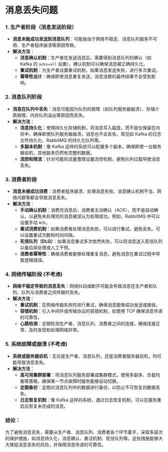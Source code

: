 # 消息丢失问题

### 1. **生产者阶段（消息发送阶段）**

- **消息未能成功发送到消息队列**：可能是由于网络不稳定、消息队列服务不可用、生产者程序崩溃等原因导致。
- **解决方法**：
    - **消息确认机制**：生产者在发送消息后，需要得到消息队列的确认（如 Kafka 的 `acks=all` 设置）。确认机制可以确保消息被正确持久化。
    - **重试机制**：为生产者设置重试机制，如果消息发送失败，进行多次重试。
    - **幂等性设计**：确保即使消息重复发送，消息消费的最终结果不会受到影响。

### 2. **消息队列阶段**

- **消息在队列中丢失**：消息可能因为队列的故障（如队列服务器崩溃）、存储介质故障、内存队列溢出等原因而丢失。
- **解决方法**：
    - **消息持久化**：使用持久化存储机制，将消息写入磁盘，而不是仅保留在内存中，确保即使队列服务器崩溃，消息也不会丢失。常见如
      Kafka 的日志文件持久化、RabbitMQ 的持久化队列等。
    - **多副本机制**：像 Kafka 这样的系统可以配置多个副本，确保即使一台服务器宕机，其他副本仍然有完整的数据。
    - **流控和限流**：针对可能的流量激增设置流控机制，避免队列过载导致消息丢失。

### 3. **消费者阶段**

- **消息未被成功消费**：消费者程序崩溃、处理消息失败、消息确认机制不当、网络问题等都会导致消息丢失。
- **解决方法**：
    - **手动确认机制**：消费完消息后，消费者主动确认（ACK），而不是自动确认，以避免未处理完的消息被误认为处理成功。例如，RabbitMQ
      中可以设置手动 `ACK`。
    - **重试消费机制**：如果消费者处理消息失败，可以进行重试，避免丢失。可以设置重试次数和时间间隔。
    - **死信队列（DLQ）**：如果消息重试多次依然失败，可以将消息送入死信队列以备后续处理或人工干预。
    - **消费者幂等性**：确保消费者能够处理重复消息，避免消息在重试过程中导致逻辑错误。

### 4. **网络传输阶段** (不考虑)

- **网络不稳定导致的消息丢失**：网络抖动或断开可能会导致消息在生产者和队列、队列与消费者之间传输时丢失。
- **解决方法**：
    - **重试机制**：在网络传输失败时进行重试，确保消息能够成功发送或接收。
    - **容错机制**：引入中间件或传输协议的容错机制，如使用 TCP 确保消息传递的可靠性。
    - **心跳检测**：定期检测生产者、消息队列、消费者之间的连接，确保连接正常，及时发现和处理网络异常。

### 5. **系统故障或崩溃** (不考虑)

- **系统或服务器宕机**：无论是生产者、消息队列，还是消费者服务器宕机，均可能导致消息丢失。
- **解决方法**：
    - **高可用集群部署**：将消息队列服务部署成集群模式，使用多副本、负载均衡等策略，确保某一节点故障时服务能够自动切换。
    - **定期备份**：定期对消息队列中的数据进行备份，以防止不可恢复的数据丢失。
    - **日志恢复机制**：像 Kafka 这样的系统，通过日志恢复机制，可以在服务重启后恢复未完成的消息。

### 结论：

为了避免消息丢失，需要从生产者、消息队列、消费者各个环节着手，采取多层次的保护措施，如消息持久化、消息确认、重试机制、死信队列等。这些措施能够大大降低消息丢失的风险，并保障消息传递的可靠性。